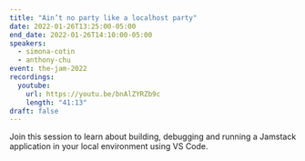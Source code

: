 ```yaml
---
title: "Ain’t no party like a localhost party"
date: 2022-01-26T13:25:00-05:00
end_date: 2022-01-26T14:10:00-05:00
speakers:
  - simona-cotin
  - anthony-chu
event: the-jam-2022
recordings:
  youtube:
    url: https://youtu.be/bnAlZYRZb9c
    length: "41:13"
draft: false
---
```


Join this session to learn about building, debugging and running a Jamstack application in your local environment using VS Code.
